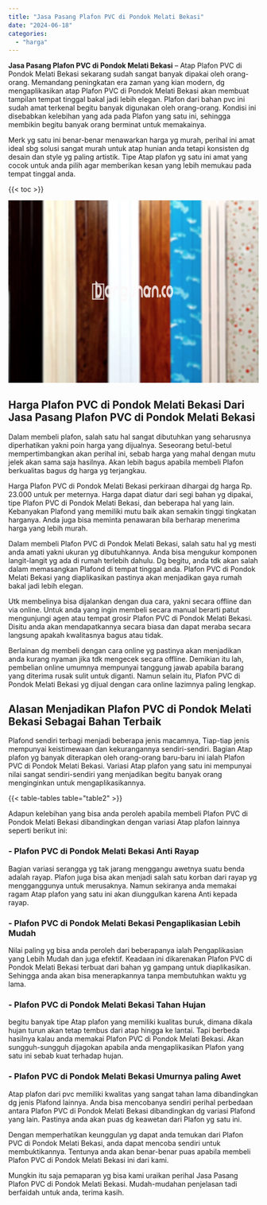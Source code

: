 ```yaml
---
title: "Jasa Pasang Plafon PVC di Pondok Melati Bekasi"
date: "2024-06-18"
categories: 
  - "harga"
---
```


**Jasa Pasang Plafon PVC di Pondok Melati Bekasi** – Atap Plafon PVC di Pondok Melati Bekasi sekarang sudah sangat banyak dipakai oleh orang-orang. Memandang peningkatan era zaman yang kian modern, dg mengaplikasikan atap Plafon PVC di Pondok Melati Bekasi akan membuat tampilan tempat tinggal bakal jadi lebih elegan. Plafon dari bahan pvc ini sudah amat terkenal begitu banyak digunakan oleh orang-orang. Kondisi ini disebabkan kelebihan yang ada pada Plafon yang satu ini, sehingga membikin begitu banyak orang berminat untuk memakainya.

Merk yg satu ini benar-benar menawarkan harga yg murah, perihal ini amat ideal sbg solusi sangat murah untuk atap hunian anda tetapi konsisten dg desain dan style yg paling artistik. Tipe Atap plafon yg satu ini amat yang cocok untuk anda pilih agar memberikan kesan yang lebih memukau pada tempat tinggal anda.

{{< toc >}}

![Jasa Pasang Plafon PVC di Pondok Melati Bekasi](/images/flafond-pvc-murah20.png)

## Harga Plafon PVC di Pondok Melati Bekasi Dari Jasa Pasang Plafon PVC di Pondok Melati Bekasi

Dalam membeli plafon, salah satu hal sangat dibutuhkan yang seharusnya diperhatikan yakni poin harga yang dijualnya. Seseorang betul-betul mempertimbangkan akan perihal ini, sebab harga yang mahal dengan mutu jelek akan sama saja hasilnya. Akan lebih bagus apabila membeli Plafon berkualitas bagus dg harga yg terjangkau.

Harga Plafon PVC di Pondok Melati Bekasi perkiraan dihargai dg harga Rp. 23.000 untuk per meternya. Harga dapat diatur dari segi bahan yg dipakai, tipe Plafon PVC di Pondok Melati Bekasi, dan beberapa hal yang lain. Kebanyakan Plafond yang memiliki mutu baik akan semakin tinggi tingkatan harganya. Anda juga bisa meminta penawaran bila berharap menerima harga yang lebih murah.

Dalam membeli Plafon PVC di Pondok Melati Bekasi, salah satu hal yg mesti anda amati yakni ukuran yg dibutuhkannya. Anda bisa mengukur komponen langit-langit yg ada di rumah terlebih dahulu. Dg begitu, anda tdk akan salah dalam memasangkan Plafond di tempat tinggal anda. Plafon PVC di Pondok Melati Bekasi yang diaplikasikan pastinya akan menjadikan gaya rumah bakal jadi lebih elegan.

Utk membelinya bisa dijalankan dengan dua cara, yakni secara offline dan via online. Untuk anda yang ingin membeli secara manual berarti patut mengunjungi agen atau tempat grosir Plafon PVC di Pondok Melati Bekasi. Disitu anda akan mendapatkannya secara biasa dan dapat meraba secara langsung apakah kwalitasnya bagus atau tidak.

Berlainan dg membeli dengan cara online yg pastinya akan menjadikan anda kurang nyaman jika tdk mengecek secara offline. Demikian itu lah, pembelian online umumnya mempunyai tanggung jawab apabila barang yang diterima rusak sulit untuk diganti. Namun selain itu, Plafon PVC di Pondok Melati Bekasi yg dijual dengan cara online lazimnya paling lengkap.

## Alasan Menjadikan Plafon PVC di Pondok Melati Bekasi Sebagai Bahan Terbaik

Plafond sendiri terbagi menjadi beberapa jenis macamnya, Tiap-tiap jenis mempunyai keistimewaan dan kekurangannya sendiri-sendiri. Bagian Atap plafon yg banyak diterapkan oleh orang-orang baru-baru ini ialah Plafon PVC di Pondok Melati Bekasi. Variasi Atap plafon yang satu ini mempunyai nilai sangat sendiri-sendiri yang menjadikan begitu banyak orang menginginkan untuk mengaplikasikannya.

{{< table-tables table="table2" >}}

Adapun kelebihan yang bisa anda peroleh apabila membeli Plafon PVC di Pondok Melati Bekasi dibandingkan dengan variasi Atap plafon lainnya seperti berikut ini:

### \- Plafon PVC di Pondok Melati Bekasi Anti Rayap

Bagian variasi serangga yg tak jarang menggangu awetnya suatu benda adalah rayap. Plafon juga bisa akan menjadi salah satu korban dari rayap yg mengganggunya untuk merusaknya. Namun sekiranya anda memakai ragam Atap plafon yang satu ini akan diunggulkan karena Anti kepada rayap.

### \- Plafon PVC di Pondok Melati Bekasi Pengaplikasian Lebih Mudah

Nilai paling yg bisa anda peroleh dari beberapanya ialah Pengaplikasian yang Lebih Mudah dan juga efektif. Keadaan ini dikarenakan Plafon PVC di Pondok Melati Bekasi terbuat dari bahan yg gampang untuk diaplikasikan. Sehingga anda akan bisa menerapkannya tanpa membutuhkan waktu yg lama.

### \- Plafon PVC di Pondok Melati Bekasi Tahan Hujan

begitu banyak tipe Atap plafon yang memiliki kualitas buruk, dimana dikala hujan turun akan tetap tembus dari atap hingga ke lantai. Tapi berbeda hasilnya kalau anda memakai Plafon PVC di Pondok Melati Bekasi. Akan sungguh-sungguh dijagokan apabila anda mengaplikasikan Plafon yang satu ini sebab kuat terhadap hujan.

### \- Plafon PVC di Pondok Melati Bekasi Umurnya paling Awet

Atap plafon dari pvc memiliki kwalitas yang sangat tahan lama dibandingkan dg jenis Plafond lainnya. Anda bisa mencobanya sendiri perihal perbedaan antara Plafon PVC di Pondok Melati Bekasi dibandingkan dg variasi Plafond yang lain. Pastinya anda akan puas dg keawetan dari Plafon yg satu ini.

Dengan memperhatikan keunggulan yg dapat anda temukan dari Plafon PVC di Pondok Melati Bekasi, anda dapat mencoba sendiri untuk membuktikannya. Tentunya anda akan benar-benar puas apabila membeli Plafon PVC di Pondok Melati Bekasi ini dari kami.

Mungkin itu saja pemaparan yg bisa kami uraikan perihal Jasa Pasang Plafon PVC di Pondok Melati Bekasi. Mudah-mudahan penjelasan tadi berfaidah untuk anda, terima kasih.
